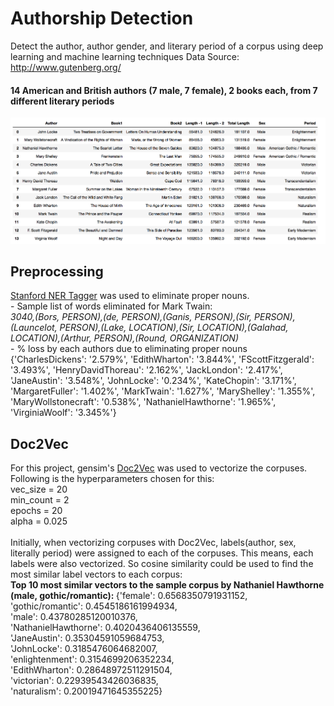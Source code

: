 # Authorship Detection
Detect the author, author gender, and literary period of a corpus using deep learning and machine learning techniques
Data Source: http://www.gutenberg.org/
#### 14 American and British authors (7 male, 7 female), 2 books each, from 7 different literary periods
<img src="project4_authorship_detection_df.png">
<h2>Preprocessing</h2>
<a href="https://pythonprogramming.net/named-entity-recognition-stanford-ner-tagger/">Stanford NER Tagger</a> was used to eliminate proper nouns. <br>
- Sample list of words eliminated for Mark Twain:<br>
<i>3040,(Bors, PERSON),(de, PERSON),(Ganis, PERSON),(Sir, PERSON),(Launcelot, PERSON),(Lake, LOCATION),(Sir, LOCATION),(Galahad, LOCATION),(Arthur, PERSON),(Round, ORGANIZATION)</i>
<br>
- % loss by each authors due to eliminating proper nouns <br>
{'CharlesDickens': '2.579%', 'EdithWharton': '3.844%', 'FScottFitzgerald': '3.493%', 'HenryDavidThoreau': '2.162%', 'JackLondon': '2.417%', 'JaneAustin': '3.548%', 'JohnLocke': '0.234%', 'KateChopin': '3.171%', 'MargaretFuller': '1.402%', 'MarkTwain': '1.627%', 'MaryShelley': '1.355%', 'MaryWollstonecraft': '0.538%', 'NathanielHawthorne': '1.965%', 'VirginiaWoolf': '3.345%'}
<h2>Doc2Vec</h2>
For this project, gensim's <a href="https://radimrehurek.com/gensim/models/doc2vec.html">Doc2Vec</a> was used to vectorize the corpuses.<br>
Following is the hyperparameters chosen for this: <br>
vec_size = 20<br>
min_count = 2<br>
epochs = 20<br>
alpha = 0.025<br>
<br>
Initially, when vectorizing corpuses with Doc2Vec, labels(author, sex, literally period) were assigned to each of the corpuses. This means, each labels were also vectorized. So cosine similarity could be used to find the most similar label vectors to each corpus: <br>
<b> Top 10 most similar vectors to the sample corpus by Nathaniel Hawthorne (male, gothic/romantic): </b>
{'female': 0.6568350791931152,<br>
 'gothic/romantic': 0.4545186161994934,<br>
 'male': 0.43780285120010376,<br>
 'NathanielHawthorne': 0.4020436406135559,<br>
 'JaneAustin': 0.35304591059684753,<br>
 'JohnLocke': 0.3185476064682007,<br>
 'enlightenment': 0.3154699206352234,<br>
 'EdithWharton': 0.28648972511291504,<br>
 'victorian': 0.22939543426036835,<br>
 'naturalism': 0.20019471645355225}<br>
 
 
